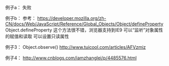 例子a：
失败


例子b：
参考：
https://developer.mozilla.org/zh-CN/docs/Web/JavaScript/Reference/Global_Objects/Object/defineProperty
Object.defineProperty
这个方法很不错，浏览器支持到IE9
可以“监听”对象属性的赋值和读取
可以设置只读属性


例子3：
Object.observe()
http://www.tuicool.com/articles/AFVzmiz

例子4：
http://www.cnblogs.com/iamzhanglei/p/4485576.html
